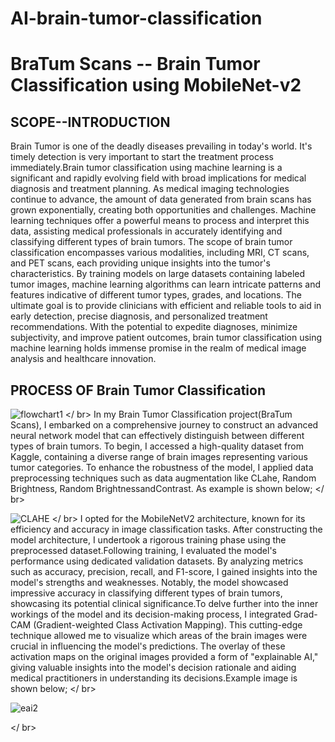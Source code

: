 # AI-brain-tumor-classification
# BraTum Scans -- Brain Tumor Classification using MobileNet-v2
## SCOPE--INTRODUCTION
Brain Tumor is one of the deadly diseases prevailing in today's world. It's timely detection is very important to start the treatment process immediately.Brain tumor classification using machine learning is a significant and rapidly evolving field with broad implications for medical diagnosis and treatment planning. As medical imaging technologies continue to advance, the amount of data generated from brain scans has grown exponentially, creating both opportunities and challenges. Machine learning techniques offer a powerful means to process and interpret this data, assisting medical professionals in accurately identifying and classifying different types of brain tumors. The scope of brain tumor classification encompasses various modalities, including MRI, CT scans, and PET scans, each providing unique insights into the tumor's characteristics. By training models on large datasets containing labeled tumor images, machine learning algorithms can learn intricate patterns and features indicative of different tumor types, grades, and locations. The ultimate goal is to provide clinicians with efficient and reliable tools to aid in early detection, precise diagnosis, and personalized treatment recommendations. With the potential to expedite diagnoses, minimize subjectivity, and improve patient outcomes, brain tumor classification using machine learning holds immense promise in the realm of medical image analysis and healthcare innovation.
## PROCESS OF Brain Tumor Classification

![flowchart1](https://github.com/ioptime-official/ai-brain-tumor-classification/assets/138657622/b84f2654-5d7e-4db0-ab83-bb0ec2490824)
</ br>
In my Brain Tumor Classification project(BraTum Scans), I embarked on a comprehensive journey to construct an advanced neural network model that can effectively distinguish between different types of brain tumors. To begin, I accessed a high-quality dataset from Kaggle, containing a diverse range of brain images representing various tumor categories. To enhance the robustness of the model, I applied data preprocessing techniques such as data augmentation like CLahe, Random Brightness, Random BrightnessandContrast. As example is shown below;
</ br>

![CLAHE](https://github.com/ioptime-official/ai-brain-tumor-classification/assets/138657622/8f25b81e-f4ac-4f53-a4ce-84035e237657)
</ br>
I opted for the MobileNetV2 architecture, known for its efficiency and accuracy in image classification tasks. After constructing the model architecture, I undertook a rigorous training phase using the preprocessed dataset.Following training, I  evaluated the model's performance using dedicated validation datasets. By analyzing metrics such as accuracy, precision, recall, and F1-score, I gained insights into the model's strengths and weaknesses. Notably, the model showcased impressive accuracy in classifying different types of brain tumors, showcasing its potential clinical significance.To delve further into the inner workings of the model and its decision-making process, I integrated Grad-CAM (Gradient-weighted Class Activation Mapping). This cutting-edge technique allowed me to visualize which areas of the brain images were crucial in influencing the model's predictions. The overlay of these activation maps on the original images provided a form of "explainable AI," giving valuable insights into the model's decision rationale and aiding medical practitioners in understanding its decisions.Example image is shown below;
</ br>

![eai2](https://github.com/ioptime-official/ai-brain-tumor-classification/assets/138657622/960dd473-81d8-4f2c-b1d7-639cf3408019)

</ br>
